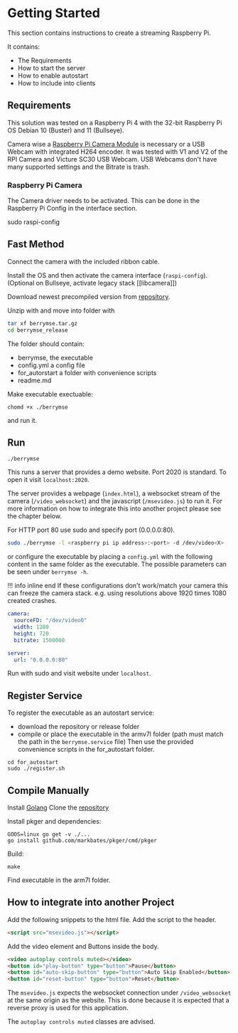 # Getting Started

This section contains instructions to create a streaming Raspberry Pi.

It contains:
- The Requirements
- How to start the server
- How to enable autostart
- How to include into clients

## Requirements

This solution was tested on a Raspberry Pi 4 with the 32-bit Raspberry Pi OS Debian 10 (Buster) and 11 (Bullseye).

Camera wise a [Raspberry Pi Camera Module](Theory/Camera%20and%20Driver/rpicamera.md) is necessary or a USB Webcam with integrated H264 encoder. It was tested with V1 and V2 of the RPI Camera and Victure SC30 USB Webcam. USB Webcams don't have many supported settings and the Bitrate is trash.

### Raspberry Pi Camera

The Camera driver needs to be activated. This can be done in the Raspberry Pi Config in the interface section.

  sudo raspi-config

## Fast Method
Connect the camera with the included ribbon cable. 

Install the OS and then activate the camera interface (`raspi-config`). (Optional on Bullseye, activate legacy stack [[libcamera]])

Download newest precompiled version from [repository](https://github.com/Ch3ri0ur/berrymse/releases).

Unzip with and move into folder with

``` bash
tar xf berrymse.tar.gz
cd berrymse_release
```

The folder should contain:
* berrymse, the executable
* config.yml a config file
* for_autorstart a folder with convenience scripts
* readme.md 

Make executable exectuable:

```chomd +x ./berrymse```

and run it.

## Run

```
./berrymse
```
This runs a server that provides a demo website. Port 2020 is standard. To open it visit `localhost:2020`.

The server provides a webpage (`index.html`), a websocket stream of the camera (`/video_websocket`) and the javascript (`/msevideo.js`) to run it. For more information on how to integrate this into another project please see the chapter below.

For HTTP port 80 use sudo and specify port (0.0.0.0:80). 

``` bash
sudo ./berrymse -l <raspberry pi ip address>:<port> -d /dev/video<X>
```
or configure the executable by placing a `config.yml`  with the following content in the same folder as the executable. The possible parameters can be seen under `berrymse -h`.

!!! info inline end
    If these configurations don't work/match your camera this can freeze the camera stack. e.g. using resolutions above 1920 times 1080 created crashes.

``` yaml title="config.yml"
camera:
  sourceFD: "/dev/video0"
  width: 1280
  height: 720
  bitrate: 1500000

server:
  url: "0.0.0.0:80"
```

Run with sudo and visit website under ```localhost```.


## Register Service
To register the executable as an autostart service:

- download the repository or release folder
- compile or place the executable in the armv7l folder (path must match the path in the `berrymse.service` file)
Then use the provided convenience scripts in the for_autostart folder. 

```
cd for_autostart
sudo ./register.sh
```

## Compile Manually

Install [Golang](https://go.dev/dl/)
Clone the [repository](https://github.com/Ch3ri0ur/berrymse)

Install pkger and dependencies:
```
GOOS=linux go get -v ./...
go install github.com/markbates/pkger/cmd/pkger
```

Build:
```
make
```
Find executable in the arm7l folder.

## How to integrate into another Project

Add the following snippets to the html file.
Add the script to the header.
``` html
<script src="msevideo.js"></script>
```

Add the video element and Buttons inside the body.
```html
<video autoplay controls muted></video>
<button id="play-button" type="button">Pause</button>
<button id="auto-skip-button" type="button">Auto Skip Enabled</button>
<button id="reset-button" type="button">Reset</button>
``` 

The `msevideo.js` expects the websocket connection under `/video_websocket` at the same origin as the website. This is done because it is expected that a reverse proxy is used for this application.

The `autoplay controls muted` classes are advised.
